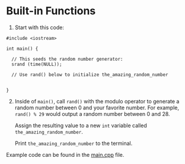 # Built-in Functions

1. Start with this code:

```
#include <iostream>

int main() {
  
  // This seeds the random number generator:
  srand (time(NULL));
  
  // Use rand() below to initialize the_amazing_random_number
  
  
}
```

2. Inside of ```main()```, call ```rand()``` with the modulo operator to generate a random number between 0 and your favorite number. For example, ```rand() % 29``` would output a random number between 0 and 28.

	Assign the resulting value to a new ```int``` variable called ```the_amazing_random_number```.

	Print ```the_amazing_random_number``` to the terminal.

Example code can be found in the [main.cpp](https://github.com/keldavis/c-plus-plus-practice/blob/master/foundations/8.%20Functions/Built-in%20Functions/main.cpp) file.